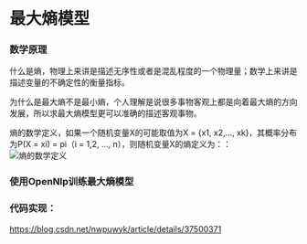 最大熵模型
====
### 数学原理
什么是熵，物理上来讲是描述无序性或者是混乱程度的一个物理量；数学上来讲是描述变量的不确定性的衡量指标。

为什么是最大熵不是最小熵，个人理解是说很多事物客观上都是向着最大熵的方向发展，所以求最大熵模型更可以准确的描述客观事物。

熵的数学定义，如果一个随机变量X的可能取值为X = {x1, x2,…, xk}，其概率分布为P(X = xi) = pi（i = 1,2, ..., n），则随机变量X的熵定义为：：<br>
![熵的数学定义](/doc/ml/images/5_2-1.jpg)

### 使用OpenNlp训练最大熵模型

### 代码实现：

https://blog.csdn.net/nwpuwyk/article/details/37500371
